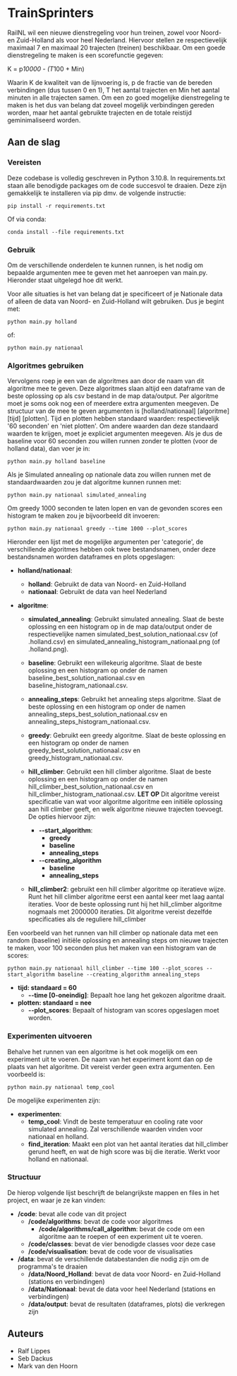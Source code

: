 # TrainSprinters

RailNL wil een nieuwe dienstregeling voor hun treinen, zowel voor Noord- en Zuid-Holland als voor heel Nederland. Hiervoor stellen ze respectievelijk maximaal 7 en maximaal 20 trajecten (treinen) beschikbaar. Om een goede dienstregeling te maken is een scorefunctie gegeven:

K = p*10000 - (T*100 + Min)

Waarin K de kwaliteit van de lijnvoering is, p de fractie van de bereden verbindingen (dus tussen 0 en 1), T het aantal trajecten en Min het aantal minuten in alle trajecten samen.
Om een zo goed mogelijke dienstregeling te maken is het dus van belang dat zoveel mogelijk verbindingen gereden worden, maar het aantal gebruikte trajecten en de totale reistijd geminimaliseerd worden. 

## Aan de slag

### Vereisten

Deze codebase is volledig geschreven in Python 3.10.8. In requirements.txt staan alle benodigde packages om de code succesvol te draaien. Deze zijn gemakkelijk te installeren via pip dmv. de volgende instructie:

```
pip install -r requirements.txt
```

Of via conda:

```
conda install --file requirements.txt
```

### Gebruik

Om de verschillende onderdelen te kunnen runnen, is het nodig om bepaalde argumenten mee te geven met het aanroepen van main.py. Hieronder staat uitgelegd hoe dit werkt.

Voor alle situaties is het van belang dat je specificeert of je Nationale data of alleen de data van Noord- en Zuid-Holland wilt gebruiken. Dus je begint met:

```
python main.py holland
```

of:

```
python main.py nationaal
```

### Algoritmes gebruiken

Vervolgens roep je een van de algoritmes aan door de naam van dit algoritme mee te geven. Deze algoritmes slaan altijd een dataframe van de beste oplossing op als csv bestand in de map data/output. Per algoritme moet je soms ook nog een of meerdere extra argumenten meegeven. De structuur van de mee te geven argumenten is [holland/nationaal] [algoritme] [tijd] [plotten]. Tijd en plotten hebben standaard waarden: respectievelijk '60 seconden' en 'niet plotten'. Om andere waarden dan deze standaard waarden te krijgen, moet je expliciet argumenten meegeven. Als je dus de baseline voor 60 seconden zou willen runnen zonder te plotten (voor de holland data), dan voer je in:

```
python main.py holland baseline
```

Als je Simulated annealing op nationale data zou willen runnen met de standaardwaarden zou je dat algoritme kunnen runnen met: 

```
python main.py nationaal simulated_annealing 
```

Om greedy 1000 seconden te laten lopen en van de gevonden scores een histogram te maken zou je bijvoorbeeld dit invoeren:

```
python main.py nationaal greedy --time 1000 --plot_scores
```

Hieronder een lijst met de mogelijke argumenten per 'categorie', de verschillende algoritmes hebben ook twee bestandsnamen, onder deze bestandsnamen worden dataframes en plots opgeslagen:

- **holland/nationaal**:
  - **holland**: Gebruikt de data van Noord- en Zuid-Holland
  - **nationaal**: Gebruikt de data van heel Nederland

- **algoritme**:
  - **simulated_annealing**: Gebruikt simulated annealing. Slaat de beste oplossing en een histogram op in de map data/output onder de respectievelijke namen simulated_best_solution_nationaal.csv (of .holland.csv) en simulated_annealing_histogram_nationaal.png (of .holland.png).
  - **baseline**: Gebruikt een willekeurig algoritme. Slaat de beste oplossing en een histogram op onder de namen baseline_best_solution_nationaal.csv en baseline_histogram_nationaal.csv.
  - **annealing_steps**: Gebruikt het annealing steps algoritme. Slaat de beste oplossing en een histogram op onder de namen annealing_steps_best_solution_nationaal.csv en annealing_steps_histogram_nationaal.csv.
  - **greedy**: Gebruikt een greedy algoritme. Slaat de beste oplossing en een histogram op onder de namen greedy_best_solution_nationaal.csv en greedy_histogram_nationaal.csv.
  - **hill_climber**: Gebruikt een hill climber algoritme. Slaat de beste oplossing en een histogram op onder de namen hill_climber_best_solution_nationaal.csv en hill_climber_histogram_nationaal.csv. **LET OP** Dit algoritme vereist specificatie van wat voor algoritme algoritme een initiële oplossing aan hill climber geeft, en welk algoritme nieuwe trajecten toevoegt. De opties hiervoor zijn:
    - **--start_algorithm**:
      - **greedy**
      - **baseline**
      - **annealing_steps**
    - **--creating_algorithm**
      - **baseline**
      - **annealing_steps**
  
  - **hill_climber2**: gebruikt een hill climber algoritme op iteratieve wijze. Runt het hill climber algoritme eerst een aantal keer met laag aantal iteraties. Voor de beste oplossing runt hij het hill_climber algoritme nogmaals met 2000000 iteraties. Dit algoritme vereist dezelfde specificaties als de reguliere hill_climber
    
Een voorbeeld van het runnen van hill climber op nationale data met een random (baseline) initiële oplossing en annealing steps om nieuwe trajecten te maken, voor 100 seconden plus het maken van een histogram van de scores:

```
python main.py nationaal hill_climber --time 100 --plot_scores --start_algorithm baseline --creating_algorithm annealing_steps
```

- **tijd: standaard = 60**
  - **--time [0-oneindig]**: Bepaalt hoe lang het gekozen algoritme draait.
- **plotten: standaard = nee**
  - **--plot_scores**: Bepaalt of histogram van scores opgeslagen moet worden.

### Experimenten uitvoeren

Behalve het runnen van een algoritme is het ook mogelijk om een experiment uit te voeren. De naam van het experiment komt dan op de plaats van het algoritme. Dit vereist verder geen extra argumenten. Een voorbeeld is:

```
python main.py nationaal temp_cool
```

De mogelijke experimenten zijn:

- **experimenten**:
  - **temp_cool**: Vindt de beste temperatuur en cooling rate voor simulated annealing. Zal verschillende waarden vinden voor nationaal en holland.
  - **find_iteration**: Maakt een plot van het aantal iteraties dat hill_climber gerund heeft, en wat de high score was bij die iteratie.  Werkt voor holland en nationaal.

### Structuur

De hierop volgende lijst beschrijft de belangrijkste mappen en files in het project, en waar je ze kan vinden:

- **/code**: bevat alle code van dit project
  - **/code/algorithms**: bevat de code voor algoritmes
    - **/code/algorithms/call_algorithm**: bevat de code om een algoritme aan te roepen of een experiment uit te voeren.
  - **/code/classes**: bevat de vier benodigde classes voor deze case
  - **/code/visualisation**: bevat de code voor de visualisaties
- **/data**: bevat de verschillende databestanden die nodig zijn om de programma's te draaien
  - **/data/Noord_Holland**: bevat de data voor Noord- en Zuid-Holland (stations en verbindingen)
  - **/data/Nationaal**: bevat de data voor heel Nederland (stations en verbindingen)
  - **/data/output**: bevat de resultaten (dataframes, plots) die verkregen zijn 

## Auteurs
- Ralf Lippes
- Seb Dackus
- Mark van den Hoorn
